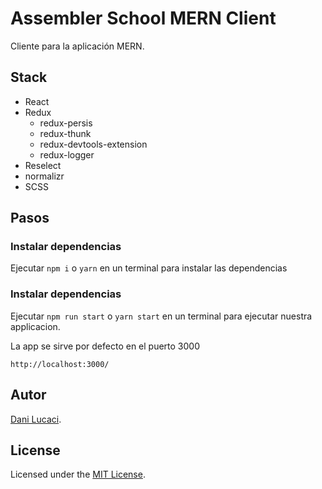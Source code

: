 # Assembler School MERN Client

Cliente para la aplicación MERN.

## Stack

- React
- Redux
  - redux-persis
  - redux-thunk
  - redux-devtools-extension
  - redux-logger
- Reselect
- normalizr
- SCSS

## Pasos

### Instalar dependencias

Ejecutar `npm i` o `yarn` en un terminal para instalar las dependencias

### Instalar dependencias

Ejecutar `npm run start` o `yarn start` en un terminal para ejecutar nuestra
applicacion.

La app se sirve por defecto en el puerto 3000

`http://localhost:3000/`

## Autor

[Dani Lucaci](https://www.danilucaci.com/).

## License

Licensed under the [MIT License](./LICENSE).

